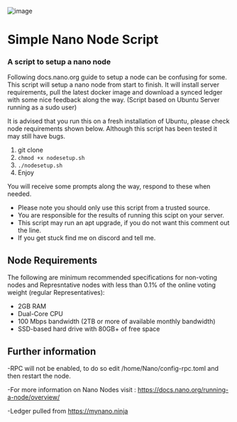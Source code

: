 ![image](https://user-images.githubusercontent.com/50946350/113024019-2d7cea00-917e-11eb-99be-c7d829b4485d.png)



# Simple Nano Node Script
### A script to setup a nano node

Following docs.nano.org guide to setup a node can be confusing for some. This script will setup a nano node from start to finish. It will install server requirements, pull the latest docker image and download a synced ledger with some nice feedback along the way. 
(Script based on Ubuntu Server running as a sudo user)

It is advised that you run this on a fresh installation of Ubuntu, please check node requirements shown below. Although this script has been tested it may still have bugs.

1) git clone
2) `chmod +x nodesetup.sh`
3) `./nodesetup.sh`
4) Enjoy

You will receive some prompts along the way, respond to these when needed.

- Please note you should only use this script from a trusted source. 
- You are responsible for the results of running this scipt on your server.
- This script may run an apt upgrade, if you do not want this comment out the line.
- If you get stuck find me on discord and tell me.

## Node Requirements
The following are minimum recommended specifications for non-voting nodes and Represntative nodes with less than 0.1% of the online voting weight (regular Representatives):

- 2GB RAM 
- Dual-Core CPU
- 100 Mbps bandwidth (2TB or more of available monthly bandwidth)
- SSD-based hard drive with 80GB+ of free space

## Further information
-RPC will not be enabled, to do so edit /home/Nano/config-rpc.toml and then restart the node.

-For more information on Nano Nodes visit : https://docs.nano.org/running-a-node/overview/ 

-Ledger pulled from https://mynano.ninja

